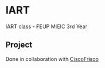 # IART
IART class - FEUP MIEIC 3rd Year

## Project
Done in collaboration with [CiscoFrisco](https://github.com/CiscoFrisco)
